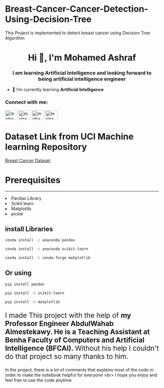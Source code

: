 # Breast-Cancer-Cancer-Detection-Using-Decision-Tree
This Project is implemented to detect breast cancer using Decision Tree Algorithm

<h1 align="center">Hi 👋, I'm Mohamed Ashraf</h1>
<h3 align="center">I am learning Artificial Intelligence and looking forward to being artificial intelligence engineer</h3>

- 🌱 I’m currently learning **Artificial Intelligence**

<h3 align="left">Connect with me:</h3>
<p align="left">
<a href="https://linkedin.com/in/mohammed shaban" target="blank"><img align="center" src="https://raw.githubusercontent.com/rahuldkjain/github-profile-readme-generator/master/src/images/icons/Social/linked-in-alt.svg" alt="mohammed shaban" height="30" width="40" /></a>
<a href="https://kaggle.com/mohamed_ashraf27" target="blank"><img align="center" src="https://raw.githubusercontent.com/rahuldkjain/github-profile-readme-generator/master/src/images/icons/Social/kaggle.svg" alt="mohamed_ashraf27" height="30" width="40" /></a>
<a href="https://fb.com/mohamed ashraf" target="blank"><img align="center" src="https://raw.githubusercontent.com/rahuldkjain/github-profile-readme-generator/master/src/images/icons/Social/facebook.svg" alt="mohamed ashraf" height="30" width="40" /></a>
<a href="https://www.hackerrank.com/mohammedshaban91" target="blank"><img align="center" src="https://raw.githubusercontent.com/rahuldkjain/github-profile-readme-generator/master/src/images/icons/Social/hackerrank.svg" alt="mohammedshaban91" height="30" width="40" /></a>
</p>

<h1> Dataset Link from UCI Machine learning Repository</h1>
<a href="https://archive.ics.uci.edu/ml/datasets/breast+cancer+wisconsin+(original)" target="_blank">Breast Cancer Dataset</a>

<h1> Prerequisites</h1> <hr>
<ui>
  <li> Pandas Library </li>
  <li> Scikit learn </li>
  <li> Matplotlib </li>
  <li> pickle </li>
</ui>
<h2> install Libraries</h2>

```bash
conda install -c anaconda pandas
```

```bash
conda install -c anaconda scikit-learn
```

```bash
conda install -c conda-forge matplotlib
```

## Or using 

```bash
pip install pandas
```
```bash
pip install -U scikit-learn
```
```bash
pip install -U matplotlib
```
<p style="font-size:160%;"> I made This project with the help of <b> my Professor Engineer AbdulWahab Almestekawy. He is a Teaching Assistant at Benha Faculty of Computers and Artificial Intelligence (BFCAI). </b> Without his help I couldn't do that project so many thanks to him. <br> </p>
 <p style="fonts-size:15px">In the project, there is a lot of comments that explains most of the code in order to make the notebook helpful for everyone >br>
  I hope you enjoy and feel free to use the code anytime </p>
